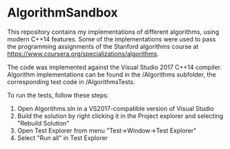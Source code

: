 # AlgorithmSandbox

This repository contains my implementations of different algorithms, using modern C++14 features. Some of the implementations were used to pass the programming assignments of the Stanford algorithms course at https://www.coursera.org/specializations/algorithms. 

The code was implemented against the Visual Studio 2017 C++14 compiler. Algorithm implementations can be found in the /Algorithms subfolder, the corresponding test code in /AlgorithmsTests. 

To run the tests, follow these steps:

1. Open Algorithms.sln in a VS2017-compatible version of Visual Studio
2. Build the solution by right clicking it in the Project explorer and selecting "Rebuild Solution" 
3. Open Test Explorer from menu "Test->Window->Test Explorer"
4. Select "Run all" in Test Explorer
